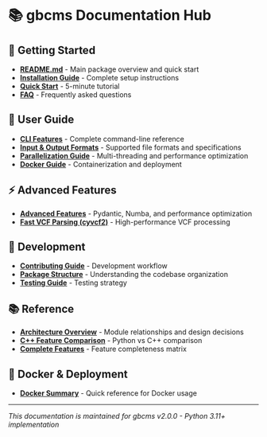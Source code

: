 # 📚 gbcms Documentation Hub

## 🚀 Getting Started

* **[README.md](README.md)** - Main package overview and quick start
* **[Installation Guide](INSTALLATION.md)** - Complete setup instructions
* **[Quick Start](QUICKSTART.md)** - 5-minute tutorial
* **[FAQ](FAQ.md)** - Frequently asked questions

## 👥 User Guide

* **[CLI Features](CLI_FEATURES.md)** - Complete command-line reference
* **[Input & Output Formats](INPUT_OUTPUT.md)** - Supported file formats and specifications
* **[Parallelization Guide](PARALLELIZATION_GUIDE.md)** - Multi-threading and performance optimization
* **[Docker Guide](DOCKER_GUIDE.md)** - Containerization and deployment

## ⚡ Advanced Features

* **[Advanced Features](ADVANCED_FEATURES.md)** - Pydantic, Numba, and performance optimization
* **[Fast VCF Parsing (cyvcf2)](CYVCF2_SUPPORT.md)** - High-performance VCF processing

## 🔧 Development

* **[Contributing Guide](../../../CONTRIBUTING.md)** - Development workflow
* **[Package Structure](PACKAGE_STRUCTURE.md)** - Understanding the codebase organization
* **[Testing Guide](TESTING_GUIDE.md)** - Testing strategy

## 📚 Reference

* **[Architecture Overview](ARCHITECTURE.md)** - Module relationships and design decisions
* **[C++ Feature Comparison](CPP_FEATURE_COMPARISON.md)** - Python vs C++ comparison
* **[Complete Features](COMPLETE_FEATURES_SUMMARY.md)** - Feature completeness matrix

## 🐳 Docker & Deployment

* **[Docker Summary](DOCKER_SUMMARY.md)** - Quick reference for Docker usage

---

*This documentation is maintained for gbcms v2.0.0 - Python 3.11+ implementation*
